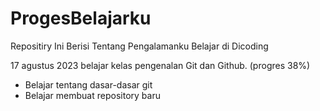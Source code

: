 # ProgesBelajarku
Repositiry Ini Berisi Tentang Pengalamanku Belajar di Dicoding

17 agustus 2023
belajar kelas pengenalan Git dan Github. (progres 38%)
 * Belajar tentang dasar-dasar git
 * Belajar membuat repository baru 
